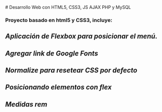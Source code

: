 # Desarrollo Web con HTML5, CSS3, JS AJAX PHP y MySQL

### Proyecto basado en html5 y CSS3, incluye:

## *Aplicación de Flexbox para posicionar el menú.*
## *Agregar link de Google Fonts*
## *Normalize para resetear CSS por defecto*
## *Posicionando elementos con flex*
## *Medidas rem* 